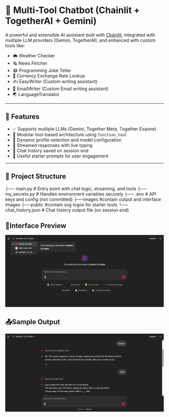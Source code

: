 # 🧠 Multi-Tool Chatbot (Chainlit + TogetherAI + Gemini)

A powerful and extensible AI assistant built with [Chainlit](https://www.chainlit.io/), integrated with multiple LLM providers (Gemini, TogetherAI), and enhanced with custom tools like:

- 🌦️ Weather Checker  
- 🗞️ News Fetcher  
- 😂 Programming Joke Teller  
- 💱 Currency Exchange Rate Lookup  
- ✍️ EasyWriter (Custom writing assistant)
- 📧 EmailWriter (Custom Email writing assistant)
- 🌏 LanguageTranslator



---

## 🚀 Features

- ✅ Supports multiple LLMs (Gemini, Together Meta, Together Exaone)
- 🔧 Modular tool-based architecture using `function_tool`
- 🧠 Dynamic profile selection and model configuration
- 💬 Streamed responses with live typing
- 🧾 Chat history saved on session end
- 🎯 Useful starter prompts for user engagement

---

## 📁 Project Structure

├── main.py # Entry point with chat logic, streaming, and tools
├── my_secrets.py # Handles environment variables securely
├── .env # API keys and config (not committed)
├──images #contain output and interface images
├──public #contain svg logos for starter tools
└── chat_history.json # Chat history output file (on session end)

## 🚆Interface Preview

![Interface](/images/Interface.png)

## 📤Sample Output

![Output](/images/Output.png)
